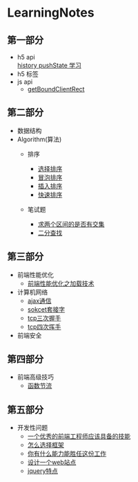 # LearningNotes
## 第一部分
-   h5 api  
    [history pushState 学习](https://github.com/lyyh/FELearningNotes/blob/master/part%201/h5%20api/h5%20history.md)
-   h5 标签
-   js api
    -   [getBoundClientRect](https://github.com/lyyh/FELearningNotes/blob/master/part%201/js%20api/getBoundingClientRect/getBoundingClientRect.md)
## 第二部分
-   数据结构
-   Algorithm(算法)
    - 排序
        - [选择排序](https://github.com/lyyh/FELearningNotes/blob/master/part%202/%E6%8E%92%E5%BA%8F/%E9%80%89%E6%8B%A9%E6%8E%92%E5%BA%8F/selection.js)  
        - [冒泡排序](https://github.com/lyyh/FELearningNotes/tree/master/part%202/%E6%8E%92%E5%BA%8F/%E5%86%92%E6%B3%A1%E6%8E%92%E5%BA%8F)  
        - [插入排序](https://github.com/lyyh/FELearningNotes/tree/master/part%202/%E6%8E%92%E5%BA%8F/%E6%8F%92%E5%85%A5%E6%8E%92%E5%BA%8F)    
        - [快速排序](https://github.com/lyyh/FELearningNotes/tree/master/part%202/%E6%8E%92%E5%BA%8F/%E5%BF%AB%E9%80%9F%E6%8E%92%E5%BA%8F)

    - 笔试题
        - [求两个区间的是否有交集](https://github.com/lyyh/FELearningNotes/blob/master/part%202/%E9%9D%A2%E8%AF%95%E7%AE%97%E6%B3%95/%E5%8C%BA%E9%97%B4%E4%BA%A4%E9%9B%86/intersection.md)   
        - [二分查找](https://github.com/lyyh/FELearningNotes/tree/master/part%202/%E9%9D%A2%E8%AF%95%E7%AE%97%E6%B3%95/%08%E4%BA%8C%E5%88%86%E6%9F%A5%E6%89%BE)  
        
## 第三部分
-   前端性能优化  
    -   [前端性能优化之加载技术](https://github.com/lyyh/FELearningNotes/blob/master/part%204/%E5%89%8D%E7%AB%AF%E6%80%A7%E8%83%BD%E4%BC%98%E5%8C%96/%E5%89%8D%E7%AB%AF%E6%80%A7%E8%83%BD%E4%BC%98%E5%8C%96%E4%B9%8B%E5%8A%A0%E8%BD%BD%E6%8A%80%E6%9C%AF.md)   
-   计算机网络  
    -   [ajax通信](https://github.com/lyyh/FELearningNotes/blob/master/part%203/%E8%AE%A1%E7%AE%97%E6%9C%BA%E7%BD%91%E7%BB%9C/ajax/xmlHttpRequest.md)  
    -   [sokcet套接字](https://github.com/lyyh/FELearningNotes/blob/master/part%203/%E8%AE%A1%E7%AE%97%E6%9C%BA%E7%BD%91%E7%BB%9C/socket/socket.md)  
    -   [tcp三次握手]()
    -   [tcp四次挥手]()
-   前端安全  

## 第四部分
-   前端高级技巧  
    -   [函数节流](https://github.com/lyyh/FELearningNotes/tree/master/part%204/%E5%89%8D%E7%AB%AF%E9%AB%98%E7%BA%A7%E6%8A%80%E5%B7%A7/%E5%87%BD%E6%95%B0%E8%8A%82%E6%B5%81)
    

## 第五部分
-   开发性问题  
    -   [一个优秀的前端工程师应该具备的技能](https://github.com/lyyh/FELearningNotes/blob/master/part%205/%E5%BC%80%E6%94%BE%E6%80%A7%E9%97%AE%E9%A2%98/%E4%B8%80%E4%B8%AA%E4%BC%98%E7%A7%80%E7%9A%84%E5%89%8D%E7%AB%AF%E5%B7%A5%E7%A8%8B%E5%B8%88%E5%BA%94%E8%AF%A5%E5%85%B7%E5%A4%87%E5%93%AA%E4%BA%9B%E6%8A%80%E8%83%BD.md)  
    -   [怎么选择框架](https://github.com/lyyh/FELearningNotes/blob/master/part%205/%E5%BC%80%E6%94%BE%E6%80%A7%E9%97%AE%E9%A2%98/%E5%AF%B9%E5%BA%94%E6%A1%86%E6%9E%B6%EF%BC%8C%E6%80%8E%E4%B9%88%E9%80%89%E6%8B%A9.md)
    -   [你有什么能力能胜任这份工作](https://github.com/lyyh/FELearningNotes/blob/master/part%205/%E5%BC%80%E6%94%BE%E6%80%A7%E9%97%AE%E9%A2%98/%E4%BD%A0%E6%9C%89%E4%BB%80%E4%B9%88%E8%83%BD%E5%8A%9B%E8%83%9C%E4%BB%BB%E8%BF%99%E4%BB%BD%E5%B7%A5%E4%BD%9C.md)
    -   [设计一个web站点](https://github.com/lyyh/FELearningNotes/blob/master/part%205/%E5%BC%80%E6%94%BE%E6%80%A7%E9%97%AE%E9%A2%98/%E8%AE%BE%E8%AE%A1%E4%B8%80%E4%B8%AAweb%E7%AB%99%E7%82%B9.md)  
    -   [jquery特点](https://github.com/lyyh/FELearningNotes/blob/master/part%205/%E5%BC%80%E6%94%BE%E6%80%A7%E9%97%AE%E9%A2%98/jquery%08%08%E7%89%B9%E7%82%B9.md)  
